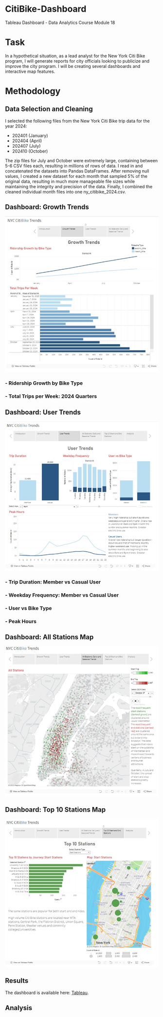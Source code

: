 # CitiBike-Dashboard
Tableau Dashboard - Data Analytics Course Module 18

# Task
In a hypothetical situation, as a lead analyst for the New York Citi Bike program, I will generate reports for city officials looking to publicize and improve the city program. I will be creating several dashboards and interactive map features.

# Methodology
## Data Selection and Cleaning

I selected the following files from the New York Citi Bike trip data for the year 2024:
 - 202401 (January)
 - 202404 (April)
 - 202407 (July)
 - 202410 (October)

The zip files for July and October were extremely large, containing between 5-6 CSV files each, resulting in millions of rows of data. I read in and concatenated the datasets into Pandas DataFrames. After removing null values, I created a new dataset for each month that sampled 5% of the original data, resulting in much more manageable file sizes while maintaining the integrity and precision of the data. Finally, I combined the cleaned individual month files into one ny_citibike_2024.csv.

## Dashboard: Growth Trends

![Growth_Trends](Images/growth_trends.jpg)

### - Ridership Growth by Bike Type
### - Total Trips per Week: 2024 Quarters

## Dashboard: User Trends

![User Trends](Images/user_trends_new.jpg)

### - Trip Duration: Member vs Casual User
### - Weekday Frequency: Member vs Casual User
### - User vs Bike Type
### - Peak Hours

## Dashboard: All Stations Map

![All stations map](Images/map.jpg)

## Dashboard: Top 10 Stations Map

![Growth_Trends](Images/top10_map.jpg)

## Results

The dashboard is available here: [Tableau](https://public.tableau.com/views/citibike_analysis_17392480645700/Story1?:language=en-US&publish=yes&:sid=&:redirect=auth&:display_count=n&:origin=viz_share_link).

## Analysis

